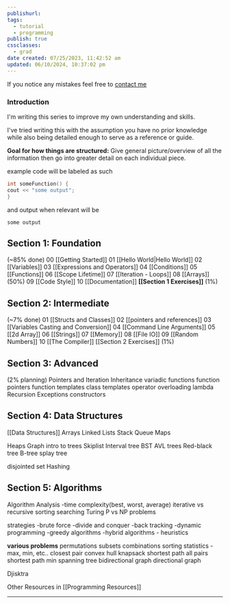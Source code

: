 ```yaml
---
publishurl:
tags:
  - tutorial
  - programming
publish: true
cssclasses:
  - grad
date created: 07/25/2023, 11:42:52 am
updated: 06/10/2024, 10:37:02 pm
---
```


<div id='stars'></div>
<div id='stars2'></div>
<div id='stars3'></div>



If you notice any mistakes feel free to [contact me](Contact.md) 

### Introduction
I'm writing this series to improve my own understanding and skills.

I've tried writing this with the assumption you have no prior knowledge while also being detailed enough to serve as a reference or guide. 

**Goal for how things are structured:** Give general picture/overview of all the information then go into greater detail on each individual piece.



example code will be labeled as such
```cpp
int someFunction() {
cout << "some output";
} 
```
and output when relevant will be
```
some output
```


## Section 1: Foundation 
(~85% done)
00 [[Getting Started]]
01 [[Hello World|Hello World]] 
02 [[Variables]] 
03 [[Expressions and Operators]] 
04 [[Conditions]] 
05 [[Functions]]
06 [[Scope Lifetime]] 
07 [[Iteration - Loops]] 
08 [[Arrays]]  (50%)
09 [[Code Style]]
10 [[Documentation]]
 **[[Section 1 Exercises]]** (1%)
## Section 2: Intermediate
(~7% done)
 01 [[Structs and Classes]]
 02 [[pointers and references]]
 03 [[Variables Casting and Conversion]]
 04 [[Command Line Arguments]]
 05 [[2d Array]] 
 06 [[Strings]]
 07 [[Memory]] 
 08 [[File IO]] 
 09 [[Random Numbers]]
 10 [[The Compiler]]
[[Section 2 Exercises]] (1%)

## Section 3: Advanced
(2% planning)
Pointers and Iteration
Inheritance
variadic functions
function pointers
function templates
class templates
operator overloading
lambda
Recursion
Exceptions
constructors

## Section 4: Data Structures
[[Data Structures]] 
Arrays
Linked Lists
Stack
Queue
Maps

Heaps
Graph
intro to trees
Skiplist
Interval tree
BST
AVL trees
Red-black tree
B-tree
splay tree

disjointed set
Hashing


## Section 5: Algorithms
Algorithm Analysis
-time complexity(best, worst, average)
iterative vs recursive
sorting
searching
Turing
P vs NP problems

strategies
-brute force
-divide and conquer
-back tracking
-dynamic programming
-greedy algorithms
-hybrid algorithms - heuristics

**various problems**
permutations
subsets
combinations
sorting
statistics - max, min, etc..
closest pair
convex hull
knapsack
shortest path
all pairs shortest path
min spanning tree
bidirectional graph
directional graph

Djisktra





Other Resources in [[Programming Resources]]

---

